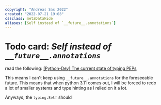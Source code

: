 ```yaml
---
copyright: "Andreas Sas 2022"
created: "2022-07-21 19:08"
cssclass: metaDataHide
aliases: [Self instead of `__future__.annotations`]
---
```


# Todo card: *Self instead of `__future__.annotations`*


read the following: [[Python-Dev] The current state of typing PEPs](https://mail.python.org/archives/list/python-dev@python.org/message/VIZEBX5EYMSYIJNDBF6DMUMZOCWHARSO/)

This means I can't keep using `__future__.annotations` for the foreseeable future. This means that when python 3.11 comes out, I will be forced to redo a lot of smaller systems and type hinting as I relied on it a lot.

Anyways, the `typing.Self` should
